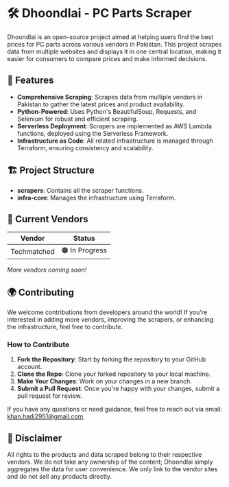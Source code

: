 # 🛠️ Dhoondlai - PC Parts Scraper

Dhoondlai is an open-source project aimed at helping users find the best prices for PC parts across various vendors in Pakistan. This project scrapes data from multiple websites and displays it in one central location, making it easier for consumers to compare prices and make informed decisions.

## 🚀 Features

- **Comprehensive Scraping**: Scrapes data from multiple vendors in Pakistan to gather the latest prices and product availability.
- **Python-Powered**: Uses Python's BeautifulSoup, Requests, and Selenium for robust and efficient scraping.
- **Serverless Deployment**: Scrapers are implemented as AWS Lambda functions, deployed using the Serverless Framework.
- **Infrastructure as Code**: All related infrastructure is managed through Terraform, ensuring consistency and scalability.

## 🏗️ Project Structure

- **scrapers**: Contains all the scraper functions.
- **infra-core**: Manages the infrastructure using Terraform.

## 🛒 Current Vendors

| Vendor        | Status     |
| ------------- | ---------- |
| Techmatched   | 🟠 In Progress   |

*More vendors coming soon!*

## 🌍 Contributing

We welcome contributions from developers around the world! If you're interested in adding more vendors, improving the scrapers, or enhancing the infrastructure, feel free to contribute.

### How to Contribute

1. **Fork the Repository**: Start by forking the repository to your GitHub account.
2. **Clone the Repo**: Clone your forked repository to your local machine.
3. **Make Your Changes**: Work on your changes in a new branch.
4. **Submit a Pull Request**: Once you're happy with your changes, submit a pull request for review.

If you have any questions or need guidance, feel free to reach out via email: [khan.hadi2951@gmail.com](mailto:khan.hadi2951@gmail.com).

## 📜 Disclaimer

All rights to the products and data scraped belong to their respective vendors. We do not take any ownership of the content; Dhoondlai simply aggregates the data for user convenience. We only link to the vendor sites and do not sell any products directly.
